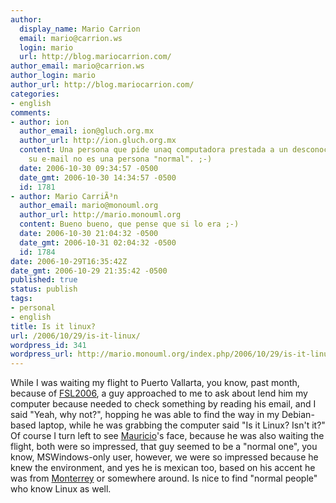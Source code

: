 ```yaml
---
author:
  display_name: Mario Carrion
  email: mario@carrion.ws
  login: mario
  url: http://blog.mariocarrion.com/
author_email: mario@carrion.ws
author_login: mario
author_url: http://blog.mariocarrion.com/
categories:
- english
comments:
- author: ion
  author_email: ion@gluch.org.mx
  author_url: http://ion.gluch.org.mx
  content: Una persona que pide unaq computadora prestada a un desconocido para leer
    su e-mail no es una persona "normal". ;-)
  date: 2006-10-30 09:34:57 -0500
  date_gmt: 2006-10-30 14:34:57 -0500
  id: 1781
- author: Mario CarriÃ³n
  author_email: mario@monouml.org
  author_url: http://mario.monouml.org
  content: Bueno bueno, que pense que si lo era ;-)
  date: 2006-10-30 21:04:32 -0500
  date_gmt: 2006-10-31 02:04:32 -0500
  id: 1784
date: 2006-10-29T16:35:42Z
date_gmt: 2006-10-29 21:35:42 -0500
published: true
status: publish
tags:
- personal
- english
title: Is it linux?
url: /2006/10/29/is-it-linux/
wordpress_id: 341
wordpress_url: http://mario.monouml.org/index.php/2006/10/29/is-it-linux/
---
```


<p>While I was waiting my flight to Puerto Vallarta, you know, past month, because of <a href="festivaldesoftwarelibre.org">FSL2006</a>, a guy approached to me to ask about lend him my computer because needed to check something by reading his email, and I said "Yeah, why not?", hopping he was able to find the way in my Debian-based laptop, while he was grabbing the computer said "Is it Linux? Isn't it?" Of course I turn left to see <a href="djmaucom.blogspot.com/">Mauricio</a>'s face, because he was also waiting the flight, both were so impressed, that guy seemed to be a "normal one", you know, MSWindows-only user, however, we were so impressed because he knew the environment, and yes he is mexican too, based on his accent he was from <a href="http://es.wikipedia.org/wiki/Monterrey">Monterrey</a> or somewhere around. Is nice to find "normal people" who know Linux as well.</p>
